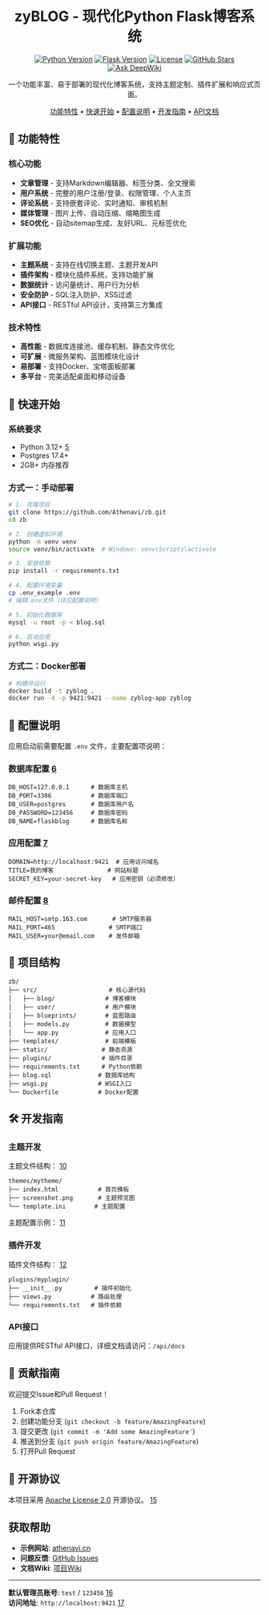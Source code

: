 <div align="center">
<h1>zyBLOG - 现代化Python Flask博客系统</h1>

[![Python Version](https://img.shields.io/badge/python-3.12%2B-blue.svg)](https://www.python.org/)
[![Flask Version](https://img.shields.io/badge/flask-3.1.x-green.svg)](https://flask.palletsprojects.com/)
[![License](https://img.shields.io/badge/license-Apache%202.0-orange.svg)](./LICENSE)
[![GitHub Stars](https://img.shields.io/github/stars/Athenavi/zb.svg?style=social)](https://github.com/Athenavi/zb/stargazers)
[![Ask DeepWiki](https://deepwiki.com/badge.svg)](https://deepwiki.com/Athenavi/zb)

一个功能丰富、易于部署的现代化博客系统，支持主题定制、插件扩展和响应式页面。

[功能特性](#-功能特性) • [快速开始](#-快速开始) • [配置说明](#-配置说明) • [开发指南](#-开发指南) • [API文档](#-api文档)

</div>

## 🌟 功能特性

### 核心功能
- **文章管理** - 支持Markdown编辑器、标签分类、全文搜索
- **用户系统** - 完整的用户注册/登录、权限管理、个人主页
- **评论系统** - 支持嵌套评论、实时通知、审核机制
- **媒体管理** - 图片上传、自动压缩、缩略图生成
- **SEO优化** - 自动sitemap生成、友好URL、元标签优化

### 扩展功能
- **主题系统** - 支持在线切换主题、主题开发API
- **插件架构** - 模块化插件系统，支持功能扩展
- **数据统计** - 访问量统计、用户行为分析
- **安全防护** - SQL注入防护、XSS过滤
- **API接口** - RESTful API设计，支持第三方集成

### 技术特性
- **高性能** - 数据库连接池、缓存机制、静态文件优化
- **可扩展** - 微服务架构、蓝图模块化设计
- **易部署** - 支持Docker、宝塔面板部署
- **多平台** - 完美适配桌面和移动设备

## 🚀 快速开始

### 系统要求

- Python 3.12+ [5](#0-4) 
- Postgres 17.4+
- 2GB+ 内存推荐


### 方式一：手动部署

```bash
# 1. 克隆项目
git clone https://github.com/Athenavi/zb.git
cd zb

# 2. 创建虚拟环境
python -m venv venv
source venv/bin/activate  # Windows: venv\Scripts\activate

# 3. 安装依赖
pip install -r requirements.txt

# 4. 配置环境变量
cp .env_example .env
# 编辑.env文件（详见配置说明）

# 5. 初始化数据库
mysql -u root -p < blog.sql

# 6. 启动应用
python wsgi.py
```

### 方式二：Docker部署

```bash
# 构建并运行
docker build -t zyblog .
docker run -d -p 9421:9421 --name zyblog-app zyblog
```

## 🔧 配置说明

应用启动前需要配置 `.env` 文件，主要配置项说明：

### 数据库配置 [6](#0-5) 
```env
DB_HOST=127.0.0.1      # 数据库主机
DB_PORT=3306           # 数据库端口
DB_USER=postgres       # 数据库用户名
DB_PASSWORD=123456     # 数据库密码
DB_NAME=flaskblog      # 数据库名称
```

### 应用配置 [7](#0-6) 
```env
DOMAIN=http://localhost:9421  # 应用访问域名
TITLE=我的博客               # 网站标题
SECRET_KEY=your-secret-key   # 应用密钥（必须修改）
```

### 邮件配置 [8](#0-7) 
```env
MAIL_HOST=smtp.163.com       # SMTP服务器
MAIL_PORT=465               # SMTP端口
MAIL_USER=your@email.com    # 发件邮箱
```

## 📁 项目结构

```
zb/
├── src/                    # 核心源代码
│   ├── blog/              # 博客模块
│   ├── user/              # 用户模块  
│   ├── blueprints/        # 蓝图路由
│   ├── models.py          # 数据模型
│   └── app.py             # 应用入口
├── templates/             # 前端模板
├── static/               # 静态资源
├── plugins/              # 插件目录
├── requirements.txt      # Python依赖
├── blog.sql             # 数据库结构
├── wsgi.py              # WSGI入口
└── Dockerfile           # Docker配置
```

## 🛠️ 开发指南
### 主题开发

主题文件结构： [10](#0-9) 
```
themes/mytheme/
├── index.html           # 首页模板
├── screenshot.png       # 主题预览图
└── template.ini        # 主题配置
```

主题配置示例： [11](#0-10) 

### 插件开发

插件文件结构： [12](#0-11) 
```
plugins/myplugin/
├── __init__.py         # 插件初始化
├── views.py           # 路由处理
└── requirements.txt   # 插件依赖
```

### API接口

应用提供RESTful API接口，详细文档请访问：`/api/docs`

## 🤝 贡献指南

欢迎提交Issue和Pull Request！

1. Fork本仓库
2. 创建功能分支 (`git checkout -b feature/AmazingFeature`)
3. 提交更改 (`git commit -m 'Add some AmazingFeature'`)
4. 推送到分支 (`git push origin feature/AmazingFeature`)
5. 打开Pull Request

## 📄 开源协议

本项目采用 [Apache License 2.0](./LICENSE) 开源协议。 [15](#0-14) 

##  获取帮助

- **示例网站**: [athenavi.cn](https://athenavi.cn)
- **问题反馈**: [GitHub Issues](https://github.com/Athenavi/zb/issues)  
- **文档Wiki**: [项目Wiki](https://deepwiki.com/Athenavi/zb)

---

**默认管理员账号**: `test` / `123456` [16](#0-15)   
**访问地址**: `http://localhost:9421` [17](#0-16) 

